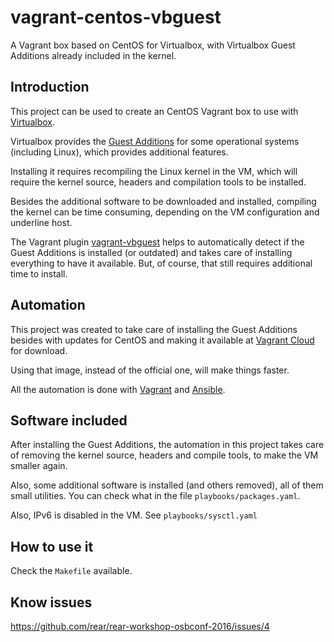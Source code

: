 # vagrant-centos-vbguest

A Vagrant box based on CentOS for Virtualbox, with Virtualbox Guest Additions
already included in the kernel.

## Introduction

This project can be used to create an CentOS Vagrant box to use with
[Virtualbox](https://www.virtualbox.org/).

Virtualbox provides the
[Guest Additions](https://www.virtualbox.org/manual/ch04.html#guestadd-intro)
for some operational systems (including Linux), which provides additional
features.

Installing it requires recompiling the Linux kernel in the
VM, which will require the kernel source, headers and compilation tools to be
installed.

Besides the additional software to be downloaded and installed,
compiling the kernel can be time consuming, depending on the VM configuration
and underline host.

The Vagrant plugin
[vagrant-vbguest](https://github.com/dotless-de/vagrant-vbguest) helps to
automatically detect if the Guest Additions is installed (or outdated) and
takes care of installing everything to have it available. But, of course, that
still requires additional time to install.

## Automation

This project was created to take care of installing the Guest Additions besides
with updates for CentOS and making it available at
[Vagrant Cloud](https://app.vagrantup.com/boxes/search?utf8=%E2%9C%93&sort=downloads&provider=virtualbox&q=centos)
for download.

Using that image, instead of the official one, will make things faster.

All the automation is done with [Vagrant](https://www.vagrantup.com/) and
[Ansible](https://www.ansible.com/).

## Software included

After installing the Guest Additions, the automation in this project takes
care of removing the kernel source, headers and compile tools, to make the
VM smaller again.

Also, some additional software is installed (and others removed), all of them
small utilities. You can check what in the file `playbooks/packages.yaml`.

Also, IPv6 is disabled in the VM. See `playbooks/sysctl.yaml`

## How to use it

Check the `Makefile` available.


## Know issues

https://github.com/rear/rear-workshop-osbconf-2016/issues/4
